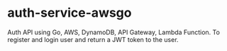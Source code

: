 # auth-service-awsgo
Auth API using Go, AWS, DynamoDB, API Gateway, Lambda Function. To register and login user and return a JWT token to the user.
